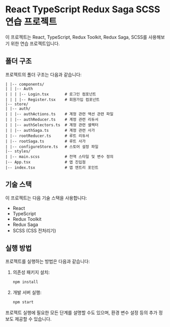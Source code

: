 # React TypeScript Redux Saga SCSS 연습 프로젝트

이 프로젝트는 React, TypeScript, Redux Toolkit, Redux Saga, SCSS를 사용해보기 위한 연습 프로젝트입니다.

## 폴더 구조

프로젝트의 폴더 구조는 다음과 같습니다:

```plaintext
| |-- components/
| | |-- Auth
| | | |-- Login.tsx       # 로그인 컴포넌트
| | | |-- Register.tsx    # 회원가입 컴포넌트
|-- store/
| |-- auth/
| | |-- authActions.ts    # 계정 관련 액션 관련 파일
| | |-- authReducer.ts    # 계정 관련 리듀서
| | |-- authSelectors.ts  # 계정 관련 셀렉터
| | |-- authSaga.ts       # 계정 관련 사가
| |-- rootReducer.ts      # 루트 리듀서
| |-- rootSaga.ts         # 루트 사가
| |-- configureStore.ts   # 스토어 설정 파일
|-- styles/
| |-- main.scss           # 전역 스타일 및 변수 정의
|-- App.tsx               # 앱 진입점
|-- index.tsx             # 앱 엔트리 포인트
```

## 기술 스택

이 프로젝트는 다음 기술 스택을 사용합니다:

- React
- TypeScript
- Redux Toolkit
- Redux Saga
- SCSS (CSS 전처리기)

## 실행 방법

프로젝트를 실행하는 방법은 다음과 같습니다:

1. 의존성 패키지 설치:

   ```bash
   npm install
   ```

2. 개발 서버 실행:

   ```bash
   npm start
   ```

프로젝트 실행에 필요한 모든 단계를 설명할 수도 있으며, 환경 변수 설정 등의 추가 정보도 제공할 수 있습니다.
